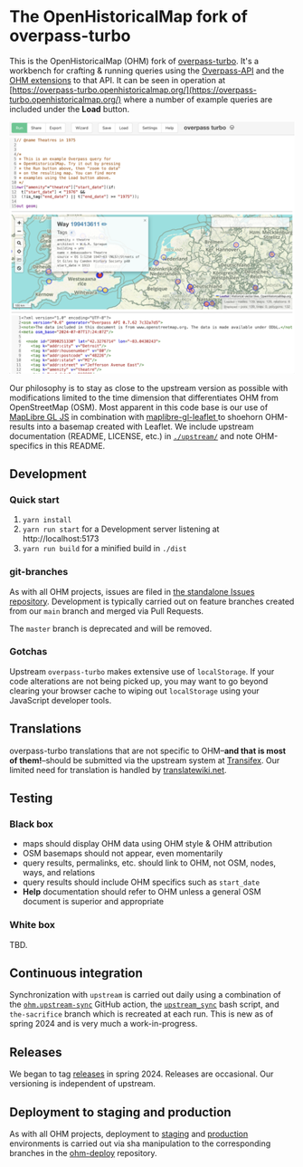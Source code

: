 # The OpenHistoricalMap fork of overpass-turbo

This is the OpenHistoricalMap (OHM) fork of [overpass-turbo](https://github.com/tyrasd/overpass-turbo). It's a workbench for crafting & running queries using the [Overpass-API](https://wiki.openstreetmap.org/wiki/Overpass_API/Overpass_QL) and the [OHM extensions](https://wiki.openstreetmap.org/wiki/OpenHistoricalMap/Overpass) to that API. It can be seen in operation at [https://overpass-turbo.openhistoricalmap.org/](https://overpass-turbo.openhistoricalmap.org/) where a number of example queries are included under the __Load__ button.

![ohm_overpass_turbo_screenshot.png](ohm_overpass_turbo_screenshot.png)

Our philosophy is to stay as close to the upstream version as possible with modifications limited to the time dimension that differentiates OHM from OpenStreetMap (OSM). Most apparent in this code base is our use of [MapLibre GL JS](https://github.com/maplibre/maplibre-gl-js) in combination with [maplibre-gl-leaflet
](https://github.com/maplibre/maplibre-gl-leaflet) to shoehorn OHM-results into a basemap created with Leaflet. We include upstream documentation (README, LICENSE, etc.) in [`./upstream/`](./upstream/) and note OHM-specifics in this README.

## Development

### Quick start

1. `yarn install`
2. `yarn run start` for a Development server listening at http://localhost:5173
3. `yarn run build` for a minified build in `./dist`

### git-branches

As with all OHM projects, issues are filed in [the standalone Issues repository](https://github.com/OpenHistoricalMap/issues). Development is typically carried out on feature branches created from our `main` branch and merged via Pull Requests.

The `master` branch is deprecated and will be removed.

### Gotchas

Upstream `overpass-turbo` makes extensive use of `localStorage`. If your code alterations are not being picked up, you may want to go beyond clearing your browser cache to wiping out `localStorage` using your JavaScript developer tools.

## Translations

overpass-turbo translations that are not specific to OHM–__and that is most of them!__–should be submitted via the upstream system at [Transifex](https://www.transifex.com/projects/p/overpass-turbo). Our limited need for translation is handled by [translatewiki.net](https://translatewiki.net/wiki/Special:Translate/ohm-overpass-turbo).


## Testing
### Black box

* maps should display OHM data using OHM style & OHM attribution
* OSM basemaps should not appear, even momentarily
* query results, permalinks, etc. should link to OHM, not OSM, nodes, ways, and relations
* query results should include OHM specifics such as `start_date`
* __Help__ documentation should refer to OHM unless a general OSM document is superior and appropriate

### White box

TBD.


## Continuous integration

Synchronization with `upstream` is carried out daily using a combination of the [`ohm.upstream-sync`](./.github/workflows/ohm.upstream-sync.yml) GitHub action, the [`upstream_sync`](./scripts/upstream_sync.sh) bash script, and `the-sacrifice` branch which is recreated at each run. This is new as of spring 2024 and is very much a work-in-progress.

## Releases

We began to tag [releases](https://github.com/OpenHistoricalMap/overpass-turbo/releases) in spring 2024. Releases are occasional. Our versioning is independent of upstream.

## Deployment to staging and production

As with all OHM projects, deployment to [staging](https://overpass-turbo-staging.openhistoricalmap.org/) and [production](https://overpass-turbo.openhistoricalmap.org/) environments is carried out via sha manipulation to the corresponding branches in the [ohm-deploy](https://github.com/OpenHistoricalMap/ohm-deploy/blob/main/.github/workflows/frontend-overpass.yaml#L36) repository.
